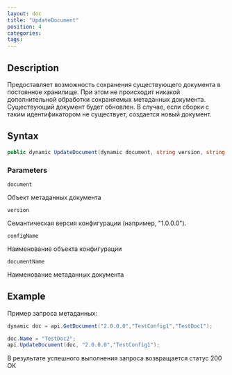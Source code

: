 ```yaml
---
layout: doc
title: "UpdateDocument"
position: 4
categories: 
tags:
---
```


## Description
Предоставляет возможность сохранения существующего документа в постоянное хранилище.
При этом не происходит никакой дополнительной обработки сохраняемых метаданных документа.
Существующий документ будет обновлен. В случае, если сборки с таким идентификатором не существует,
создается новый документ.

## Syntax
```csharp
public dynamic UpdateDocument(dynamic document, string version, string configName)
```

### Parameters

`document`

Объект метаданных документа

`version`

Семантическая версия конфигурации (например, "1.0.0.0").

`configName`

Наименование объекта конфигурации

`documentName`

Наименование метаданных документа

## Example


Пример запроса метаданных:

```csharp
dynamic doc = api.GetDocument("2.0.0.0","TestConfig1","TestDoc1");

doc.Name = "TestDoc2";
api.UpdateDocument(doc, "2.0.0.0","TestConfig1");

```

В результате успешного выполнения запроса возвращается статус 200 ОК
